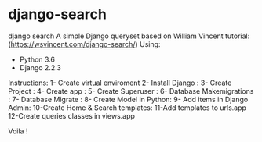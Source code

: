 # django-search
django search
A simple Django queryset based on William Vincent tutorial:(https://wsvincent.com/django-search/)
Using:
- Python 3.6
- Django 2.2.3

Instructions:
1- Create virtual enviroment 
2- Install Django :
3- Create Project :
4- Create app :
5- Create Superuser :
6- Database Makemigrations :
7- Database Migrate :
8- Create Model in Python:
9- Add items in Django Admin:
10-Create Home & Search templates:
11-Add templates to urls.app
12-Create queries classes in views.app

Voila !


